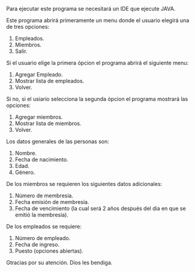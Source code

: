 Para ejecutar este programa se necesitará un IDE que ejecute JAVA.

Este programa abrirá primeramente un menu donde el usuario elegirá una de tres opciones:

1. Empleados.
2. Miembros.
3. Salir.

Si el usuario elige la primera ópcion el programa abrirá el siguiente menu:

1. Agregar Empleado.
2. Mostrar lista de empleados.
3. Volver.

Si no, si el usiario selecciona la segunda ópcion el programa mostrará las opciones:

1. Agregar miembros.
2. Mostrar lista de miembros.
3. Volver.

Los datos generales de las personas son:
1. Nombre.
2. Fecha de nacimiento.
3. Edad.
4. Género.

De los miembros se requieren los siguientes datos adicionales:
1. Número de membresía.
2. Fecha emisión de membresía.
3. Fecha de vencimiento (la cual será 2 años después del dia en que se emitió la membresía).

De los empleados se requiere:
1. Número de empleado.
2. Fecha de ingreso.
3. Puesto (opciones abiertas).


Gtracias por su atención. Dios les bendiga.